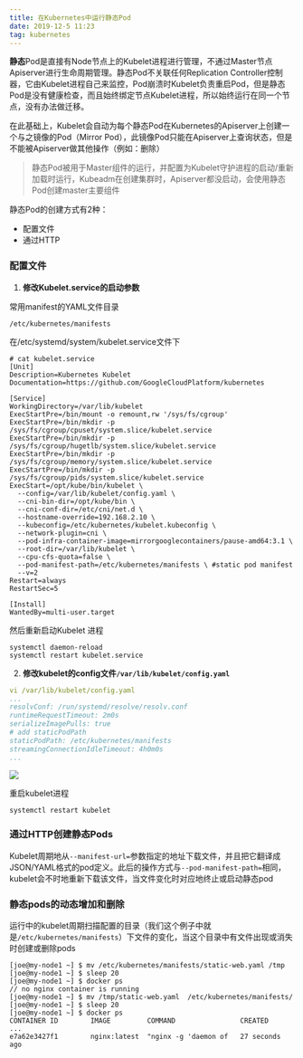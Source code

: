 ```yaml
---
title: 在Kubernetes中运行静态Pod
date: 2019-12-5 11:23
tag: kubernetes
---
```


**静态**Pod是直接有Node节点上的Kubelet进程进行管理，不通过Master节点Apiserver进行生命周期管理。静态Pod不关联任何Replication Controller控制器，它由Kubelet进程自己来监控，Pod崩溃时Kubelet负责重启Pod，但是静态Pod是没有健康检查，而且始终绑定节点Kubelet进程，所以始终运行在同一个节点，没有办法做迁移。

在此基础上，Kubelet会自动为每个静态Pod在Kubernetes的Apiserver上创建一个与之镜像的Pod（Mirror Pod），此镜像Pod只能在Apiserver上查询状态，但是不能被Apiserver做其他操作（例如：删除）

> 静态Pod被用于Master组件的运行，并配置为Kubelet守护进程的启动/重新加载时运行，Kubeadm在创建集群时，Apiserver都没启动，会使用静态Pod创建master主要组件

静态Pod的创建方式有2种：

- 配置文件
- 通过HTTP

### 配置文件

1. **修改Kubelet.service的启动参数**

常用manifest的YAML文件目录

```
/etc/kubernetes/manifests
```

在/etc/systemd/system/kubelet.service文件下

```shell
# cat kubelet.service 
[Unit]
Description=Kubernetes Kubelet
Documentation=https://github.com/GoogleCloudPlatform/kubernetes

[Service]
WorkingDirectory=/var/lib/kubelet
ExecStartPre=/bin/mount -o remount,rw '/sys/fs/cgroup'
ExecStartPre=/bin/mkdir -p /sys/fs/cgroup/cpuset/system.slice/kubelet.service
ExecStartPre=/bin/mkdir -p /sys/fs/cgroup/hugetlb/system.slice/kubelet.service
ExecStartPre=/bin/mkdir -p /sys/fs/cgroup/memory/system.slice/kubelet.service
ExecStartPre=/bin/mkdir -p /sys/fs/cgroup/pids/system.slice/kubelet.service
ExecStart=/opt/kube/bin/kubelet \
  --config=/var/lib/kubelet/config.yaml \
  --cni-bin-dir=/opt/kube/bin \
  --cni-conf-dir=/etc/cni/net.d \
  --hostname-override=192.168.2.10 \
  --kubeconfig=/etc/kubernetes/kubelet.kubeconfig \
  --network-plugin=cni \
  --pod-infra-container-image=mirrorgooglecontainers/pause-amd64:3.1 \
  --root-dir=/var/lib/kubelet \
  --cpu-cfs-quota=false \
  --pod-manifest-path=/etc/kubernetes/manifests \ #static pod manifest
  --v=2
Restart=always
RestartSec=5

[Install]
WantedBy=multi-user.target
```

然后重新启动Kubelet 进程

```shell
systemctl daemon-reload
systemctl restart kubelet.service
```

2. **修改kubelet的config文件`/var/lib/kubelet/config.yaml`**

```yaml
vi /var/lib/kubelet/config.yaml
...
resolvConf: /run/systemd/resolve/resolv.conf
runtimeRequestTimeout: 2m0s
serializeImagePulls: true
# add staticPodPath
staticPodPath: /etc/kubernetes/manifests  
streamingConnectionIdleTimeout: 4h0m0s
...
```

![](https://i.loli.net/2019/12/05/PamYF9KNCz7eDBc.png)

重启kubelet进程

```
systemctl restart kubelet
```

### 通过HTTP创建静态Pods

Kubelet周期地从`--manifest-url=`参数指定的地址下载文件，并且把它翻译成JSON/YAML格式的pod定义。此后的操作方式与`--pod-manifest-path=`相同，kubelet会不时地重新下载该文件，当文件变化时对应地终止或启动静态pod

### 静态pods的动态增加和删除

运行中的kubelet周期扫描配置的目录（我们这个例子中就是`/etc/kubernetes/manifests`）下文件的变化，当这个目录中有文件出现或消失时创建或删除pods

```
[joe@my-node1 ~] $ mv /etc/kubernetes/manifests/static-web.yaml /tmp
[joe@my-node1 ~] $ sleep 20
[joe@my-node1 ~] $ docker ps
// no nginx container is running
[joe@my-node1 ~] $ mv /tmp/static-web.yaml  /etc/kubernetes/manifests/
[joe@my-node1 ~] $ sleep 20
[joe@my-node1 ~] $ docker ps
CONTAINER ID        IMAGE         COMMAND                CREATED           ...
e7a62e3427f1        nginx:latest  "nginx -g 'daemon of   27 seconds ago
```

